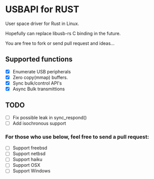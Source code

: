 # USBAPI for RUST

User space driver for Rust in Linux.

Hopefully can replace libusb-rs C binding in the future.

You are free to fork or send pull request and ideas...

## Supported functions

- [X] Enumerate USB peripherals
- [X] Zero copy(mmap) buffers.
- [X] Sync bulk/control API's
- [X] Async Bulk transmittions

## TODO

- [ ] Fix possible leak in sync_respond()
- [ ] Add isochronous support

### For those who use below, feel free to send a pull request:

- [ ] Support freebsd
- [ ] Support netbsd
- [ ] Support haiku
- [ ] Support OSX
- [ ] Support Windows
